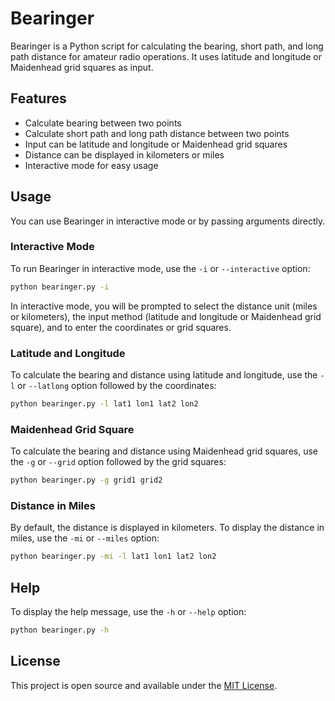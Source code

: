 # Bearinger

Bearinger is a Python script for calculating the bearing, short path, and long path distance for amateur radio operations. It uses latitude and longitude or Maidenhead grid squares as input.

## Features

- Calculate bearing between two points
- Calculate short path and long path distance between two points
- Input can be latitude and longitude or Maidenhead grid squares
- Distance can be displayed in kilometers or miles
- Interactive mode for easy usage

## Usage

You can use Bearinger in interactive mode or by passing arguments directly.

### Interactive Mode

To run Bearinger in interactive mode, use the `-i` or `--interactive` option:

```bash
python bearinger.py -i
```

In interactive mode, you will be prompted to select the distance unit (miles or kilometers), the input method (latitude and longitude or Maidenhead grid square), and to enter the coordinates or grid squares.

### Latitude and Longitude

To calculate the bearing and distance using latitude and longitude, use the `-l` or `--latlong` option followed by the coordinates:

```bash
python bearinger.py -l lat1 lon1 lat2 lon2
```

### Maidenhead Grid Square

To calculate the bearing and distance using Maidenhead grid squares, use the `-g` or `--grid` option followed by the grid squares:

```bash
python bearinger.py -g grid1 grid2
```

### Distance in Miles

By default, the distance is displayed in kilometers. To display the distance in miles, use the `-mi` or `--miles` option:

```bash
python bearinger.py -mi -l lat1 lon1 lat2 lon2
```

## Help

To display the help message, use the `-h` or `--help` option:

```bash
python bearinger.py -h
```

## License

This project is open source and available under the [MIT License](LICENSE).
